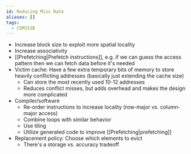 ```yaml
---
id: Reducing Miss Rate
aliases: []
tags:
  - CSM151B
---
```


- Increase block size to exploit more spatial locality
- Increase associativity
- [[Prefetching|Prefetch instructions]], e.g. if we can guess the access pattern
  then we can fetch data before it's needed
- Victim cache: Have a few extra temporary bits of memory to store heavily
  conflicting addresses (basically just extending the cache size)
  - Can store the most recently used 10-12 addresses
  - Reduces conflict misses, but adds overhead and makes the design more
    complicated
- Compiler/software
  - Re-order instructions to increase locality (row-major vs. column-major
    access)
  - Combine loops with similar behavior
  - Use tiling
  - Utilize generated code to improve [[Prefetching|prefetching]]
- Replacement policy: Choose which elements to evict
  - There's a storage vs. accuracy tradeoff
